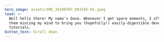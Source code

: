 ```yaml
---
hero_image: assets/IMG_20190707_093345-01.jpeg
lead: >-
  Well hello there! My name's Dave. Whenever I get spare moments, I often spend
  them mincing my mind to bring you (hopefully!) easily-digestible development
  tutorials.
button_text: Scroll down
---
```


